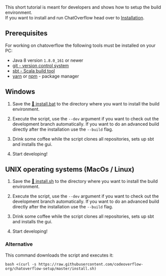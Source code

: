This short tutorial is meant for developers and shows how to setup the build environment.  
If you want to install and run ChatOverflow head over to [Installation](/docs/usage/Installation.md).

## Prerequisites

For working on chatoverflow the following tools must be installed on your PC:

* Java 8 version `1.8.0_161` or newer
* [git - version control system](https://git-scm.com/downloads) 
* [sbt - Scala build tool](https://www.scala-sbt.org/download.html)
* [yarn](https://yarnpkg.com/) or [npm](https://www.npmjs.com/get-npm)  - package manager

## Windows

1. Save the [📄 install.bat](https://raw.githubusercontent.com/codeoverflow-org/chatoverflow-setup/master/install.bat) to the directory where you want to install the build environment.

2. Execute the script, use the `--dev` argument if you want to check out the development branch automatically.
   If you want to do an advanced build directly after the installation use the `--build` flag.

3. Drink some coffee while the script clones all repositories, sets up sbt and installs the gui.

4. Start developing!

## UNIX operating systems (MacOs / Linux)

1. Save the [📄 install.sh](https://raw.githubusercontent.com/codeoverflow-org/chatoverflow-setup/master/install.sh) to the directory where you want to install the build environment.

2. Execute the script, use the `--dev` argument if you want to check out the development branch automatically.
   If you want to do an advanced build directly after the installation use the `--build` flag.

3. Drink some coffee while the script clones all repositories, sets up sbt and installs the gui.

4. Start developing!

### Alternative

This command downloads the script and executes it:  
```shell script
bash <(curl -s https://raw.githubusercontent.com/codeoverflow-org/chatoverflow-setup/master/install.sh)
```
